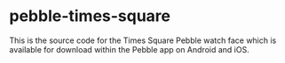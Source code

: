pebble-times-square
===================

This is the source code for the Times Square Pebble watch face which is available for download within the Pebble app on Android and iOS.
